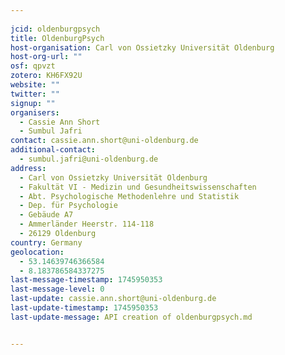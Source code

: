 ```yaml
---
    
jcid: oldenburgpsych
title: OldenburgPsych
host-organisation: Carl von Ossietzky Universität Oldenburg
host-org-url: ""
osf: qpvzt
zotero: KH6FX92U
website: ""
twitter: ""
signup: ""
organisers:
  - Cassie Ann Short
  - Sumbul Jafri
contact: cassie.ann.short@uni-oldenburg.de
additional-contact:
  - sumbul.jafri@uni-oldenburg.de
address:
  - Carl von Ossietzky Universität Oldenburg
  - Fakultät VI - Medizin und Gesundheitswissenschaften
  - Abt. Psychologische Methodenlehre und Statistik
  - Dep. für Psychologie
  - Gebäude A7
  - Ammerländer Heerstr. 114-118
  - 26129 Oldenburg
country: Germany
geolocation:
  - 53.14639746366584
  - 8.183786584337275
last-message-timestamp: 1745950353
last-message-level: 0
last-update: cassie.ann.short@uni-oldenburg.de
last-update-timestamp: 1745950353
last-update-message: API creation of oldenburgpsych.md


---
```



